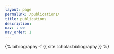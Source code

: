 ```yaml
---
layout: page
permalink: /publications/
title: publications
description: 
nav: true
nav_order: 1
---
```

<!-- _pages/publications.md -->
<div class="publications">

{% bibliography -f {{ site.scholar.bibliography }} %}

</div>

<!-- <div class="publications">
    {% bibliography -f {{ site.scholar.bibliography }} %}
        {% for publication in site.bibliography %}
            <p>
                {% if publication.url %}
                    <a href="{{ publication.url }}" target="_blank">{{ publication.title }}</a>
                {% else %}
                    {{ publication.title }}
                {% endif %}
                - {{ publication.author }}, {{ publication.year }}
            </p>
        {% endfor %}
</div> -->


<!-- <div class="publications">
    {% bibliography -f {{ site.scholar.bibliography }} -q @*[key^={{ publications }}]* %}
        {% for publication in site.bibliography %}
            <p>
                {% if publication.url %}
                    <a href="{{ publication.url }}" target="_blank">{{ publication.title }}</a>
                {% else %}
                    {{ publication.title }}
                {% endif %}
                - {{ publication.author }}, {{ publication.year }}
            </p>
        {% endfor %}
</div> -->
